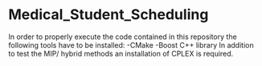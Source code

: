 # Medical_Student_Scheduling
In order to properly execute the code contained in this repository the following tools have to be installed:
-CMake
-Boost C++ library
In addition to test the MIP/ hybrid methods an installation of CPLEX is required.
